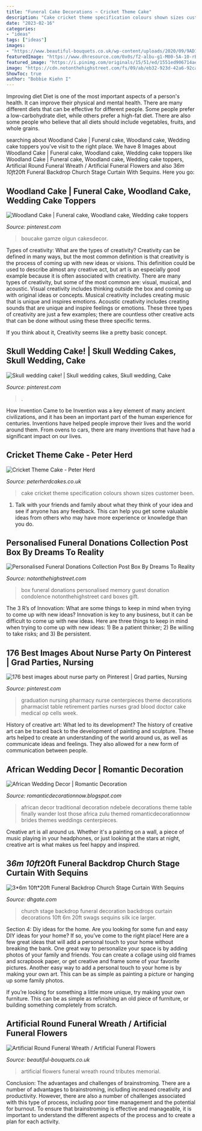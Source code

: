 ```yaml
---
title: "Funeral Cake Decorations ~ Cricket Theme Cake"
description: "Cake cricket theme specification colours shown sizes customer been"
date: "2023-02-16"
categories:
- "ideas"
tags: ["ideas"]
images:
- "https://www.beautiful-bouquets.co.uk/wp-content/uploads/2020/09/9AD13567-3B53-429B-A55C-C12FED4550E4-1024x814.jpeg"
featuredImage: "https://www.dhresource.com/0x0s/f2-albu-g1-M00-5A-10-rBVaGVooFRaAbD1HAARJVtZqhvY567.jpg/3-6m-10ft-20ft-funeral-backdrop-church-stage.jpg"
featured_image: "https://i.pinimg.com/originals/15/51/ed/1551ed906714aea6144c6d0fea36291a.jpg"
image: "https://cdn.notonthehighstreet.com/fs/09/ab/eb32-923d-42a6-92ca-f6b7fe5fe8ff/original_personalised-funeral-donations-collection-post-box.jpg"
ShowToc: true
author: "Bobbie Kiehn I"
---
```



Improving diet
Diet is one of the most important aspects of a person's health. It can improve their physical and mental health. There are many different diets that can be effective for different people. Some people prefer a low-carbohydrate diet, while others prefer a high-fat diet. There are also some people who believe that all diets should include vegetables, fruits, and whole grains.

	

		
searching about Woodland Cake | Funeral cake, Woodland cake, Wedding cake toppers you've visit to the right place. We have 8 Images about Woodland Cake | Funeral cake, Woodland cake, Wedding cake toppers like Woodland Cake | Funeral cake, Woodland cake, Wedding cake toppers, Artificial Round Funeral Wreath / Artificial Funeral Flowers and also 3*6m 10ft*20ft Funeral Backdrop Church Stage Curtain With Sequins. Here you go:
		
    
## Woodland Cake | Funeral Cake, Woodland Cake, Wedding Cake Toppers

<img loading=lazy src="https://i.pinimg.com/originals/15/51/ed/1551ed906714aea6144c6d0fea36291a.jpg" onerror="this.onerror=null;this.src='https://tse2.mm.bing.net/th?id=OIP.Agy45Y6JNm0QqbFBXcCWYgHaK7&amp;pid=15.1';" alt="Woodland Cake | Funeral cake, Woodland cake, Wedding cake toppers">

_Source: pinterest.com_

>boucake gamze olgun cakesdecor. 

	

Types of creativity: What are the types of creativity?
Creativity can be defined in many ways, but the most common definition is that creativity is the process of coming up with new ideas or visions. This definition could be used to describe almost any creative act, but art is an especially good example because it is often associated with creativity.
There are many types of creativity, but some of the most common are: visual, musical, and acoustic. Visual creativity includes thinking outside the box and coming up with original ideas or concepts. Musical creativity includes creating music that is unique and inspires emotions. Acoustic creativity includes creating sounds that are unique and inspire feelings or emotions. These three types of creativity are just a few examples; there are countless other creative acts that can be done without using these three specific terms.

If you think about it, Creativity seems like a pretty basic concept.

    
## Skull Wedding Cake! | Skull Wedding Cakes, Skull Wedding, Cake

<img loading=lazy src="https://i.pinimg.com/originals/5b/b2/d0/5bb2d0215db7d0ace0c7afa2c8da5541.jpg" onerror="this.onerror=null;this.src='https://tse3.mm.bing.net/th?id=OIP.eU4K1BIDMJHn45vNQ_nYCAHaLH&amp;pid=15.1';" alt="Skull wedding cake! | Skull wedding cakes, Skull wedding, Cake">

_Source: pinterest.com_

>. 

	

How Invention Came to be
Invention was a key element of many ancient civilizations, and it has been an important part of the human experience for centuries. Inventions have helped people improve their lives and the world around them. From ovens to cars, there are many inventions that have had a significant impact on our lives.

    
## Cricket Theme Cake - Peter Herd

<img loading=lazy src="https://www.peterherdcakes.co.uk/wp-content/uploads/2016/11/cricket-theme-1.jpg" onerror="this.onerror=null;this.src='https://tse1.mm.bing.net/th?id=OIP.JU2cnNUnxkESOthqbQvt6gHaJ4&amp;pid=15.1';" alt="Cricket Theme Cake - Peter Herd">

_Source: peterherdcakes.co.uk_

>cake cricket theme specification colours shown sizes customer been. 

	

1. Talk with your friends and family about what they think of your idea and see if anyone has any feedback. This can help you get some valuable ideas from others who may have more experience or knowledge than you do.

    
## Personalised Funeral Donations Collection Post Box By Dreams To Reality

<img loading=lazy src="https://cdn.notonthehighstreet.com/fs/09/ab/eb32-923d-42a6-92ca-f6b7fe5fe8ff/original_personalised-funeral-donations-collection-post-box.jpg" onerror="this.onerror=null;this.src='https://tse3.mm.bing.net/th?id=OIP.PRd0i5bs6cgV-VBe_sOCGAHaHa&amp;pid=15.1';" alt="Personalised Funeral Donations Collection Post Box By Dreams To Reality">

_Source: notonthehighstreet.com_

>box funeral donations personalised memory guest donation condolence notonthehighstreet card boxes gift. 

	

The 3 R’s of Innovation: What are some things to keep in mind when trying to come up with new ideas?
Innovation is key to any business, but it can be difficult to come up with new ideas. Here are three things to keep in mind when trying to come up with new ideas: 1) Be a patient thinker; 2) Be willing to take risks; and 3) Be persistent.

    
## 176 Best Images About Nurse Party On Pinterest | Grad Parties, Nursing

<img loading=lazy src="https://s-media-cache-ak0.pinimg.com/736x/4a/fe/12/4afe121ff13d45b364d0f10b6e2b8b03.jpg" onerror="this.onerror=null;this.src='https://tse4.mm.bing.net/th?id=OIP.-PMyqLpSuzgrXtiiETiQdQHaJ6&amp;pid=15.1';" alt="176 best images about nurse party on Pinterest | Grad parties, Nursing">

_Source: pinterest.com_

>graduation nursing pharmacy nurse centerpieces theme decorations pharmacist table retirement parties nurses grad blood doctor cake medical op cells week. 

	

History of creative art: What led to its development?
The history of creative art can be traced back to the development of painting and sculpture. These arts helped to create an understanding of the world around us, as well as communicate ideas and feelings. They also allowed for a new form of communication between people.

    
## African Wedding Decor | Romantic Decoration

<img loading=lazy src="http://4.bp.blogspot.com/-fcvsndVbzX4/Tmk5YbydXyI/AAAAAAAAAB8/roEC1IZitz8/s1600/DSC02811.JPG" onerror="this.onerror=null;this.src='https://tse2.mm.bing.net/th?id=OIP.9VX0ENSPvkvBNRzJGevh3gHaJ4&amp;pid=15.1';" alt="African Wedding Decor | Romantic Decoration">

_Source: romanticdecorationnow.blogspot.com_

>african decor traditional decoration ndebele decorations theme table finally wander lost those africa zulu themed romanticdecorationnow brides themes weddings centerpieces. 

	

Creative art is all around us. Whether it's a painting on a wall, a piece of music playing in your headphones, or just looking at the stars at night, creative art is what makes us feel happy and inspired.

    
## 3*6m 10ft*20ft Funeral Backdrop Church Stage Curtain With Sequins

<img loading=lazy src="https://www.dhresource.com/0x0s/f2-albu-g1-M00-5A-10-rBVaGVooFRaAbD1HAARJVtZqhvY567.jpg/3-6m-10ft-20ft-funeral-backdrop-church-stage.jpg" onerror="this.onerror=null;this.src='https://tse2.mm.bing.net/th?id=OIP.U6bihTvASimdJ_6rtdzSwQHaHa&amp;pid=15.1';" alt="3*6m 10ft*20ft Funeral Backdrop Church Stage Curtain With Sequins">

_Source: dhgate.com_

>church stage backdrop funeral decoration backdrops curtain decorations 10ft 6m 20ft swags sequins silk ice larger. 

	

Section 4: Diy ideas for the home.
Are you looking for some fun and easy DIY ideas for your home? If so, you’ve come to the right place! Here are a few great ideas that will add a personal touch to your home without breaking the bank.
One great way to personalize your space is by adding photos of your family and friends. You can create a collage using old frames and scrapbook paper, or get creative and frame some of your favorite pictures. Another easy way to add a personal touch to your home is by making your own art. This can be as simple as painting a picture or hanging up some family photos.

If you’re looking for something a little more unique, try making your own furniture. This can be as simple as refinishing an old piece of furniture, or building something completely from scratch.

    
## Artificial Round Funeral Wreath / Artificial Funeral Flowers

<img loading=lazy src="https://www.beautiful-bouquets.co.uk/wp-content/uploads/2020/09/9AD13567-3B53-429B-A55C-C12FED4550E4-1024x814.jpeg" onerror="this.onerror=null;this.src='https://tse3.mm.bing.net/th?id=OIP.sRbCLVlpooEjyBO2jHFA0QHaF4&amp;pid=15.1';" alt="Artificial Round Funeral Wreath / Artificial Funeral Flowers">

_Source: beautiful-bouquets.co.uk_

>artificial flowers funeral wreath round tributes memorial. 

	

Conclusion: The advantages and challenges of brainstroming.
There are a number of advantages to brainstroming, including increased creativity and productivity. However, there are also a number of challenges associated with this type of process, including poor time management and the potential for burnout. To ensure that brainstroming is effective and manageable, it is important to understand the different aspects of the process and to create a plan for each activity.

